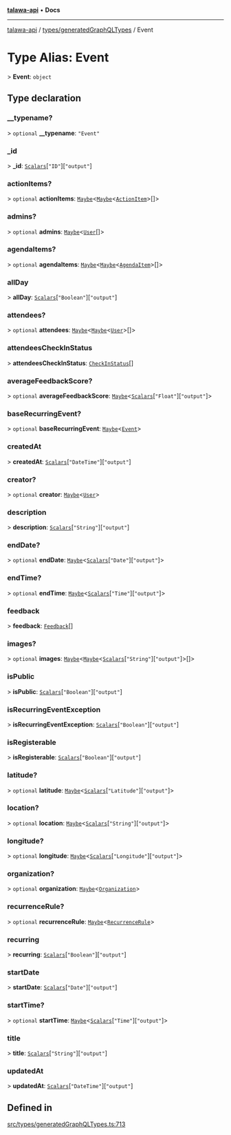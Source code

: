 [**talawa-api**](../../../README.md) • **Docs**

***

[talawa-api](../../../modules.md) / [types/generatedGraphQLTypes](../README.md) / Event

# Type Alias: Event

\> **Event**: `object`

## Type declaration

### \_\_typename?

\> `optional` **\_\_typename**: `"Event"`

### \_id

\> **\_id**: [`Scalars`](Scalars.md)\[`"ID"`\]\[`"output"`\]

### actionItems?

\> `optional` **actionItems**: [`Maybe`](Maybe.md)\<[`Maybe`](Maybe.md)\<[`ActionItem`](ActionItem.md)\>[]\>

### admins?

\> `optional` **admins**: [`Maybe`](Maybe.md)\<[`User`](User.md)[]\>

### agendaItems?

\> `optional` **agendaItems**: [`Maybe`](Maybe.md)\<[`Maybe`](Maybe.md)\<[`AgendaItem`](AgendaItem.md)\>[]\>

### allDay

\> **allDay**: [`Scalars`](Scalars.md)\[`"Boolean"`\]\[`"output"`\]

### attendees?

\> `optional` **attendees**: [`Maybe`](Maybe.md)\<[`Maybe`](Maybe.md)\<[`User`](User.md)\>[]\>

### attendeesCheckInStatus

\> **attendeesCheckInStatus**: [`CheckInStatus`](CheckInStatus.md)[]

### averageFeedbackScore?

\> `optional` **averageFeedbackScore**: [`Maybe`](Maybe.md)\<[`Scalars`](Scalars.md)\[`"Float"`\]\[`"output"`\]\>

### baseRecurringEvent?

\> `optional` **baseRecurringEvent**: [`Maybe`](Maybe.md)\<[`Event`](Event.md)\>

### createdAt

\> **createdAt**: [`Scalars`](Scalars.md)\[`"DateTime"`\]\[`"output"`\]

### creator?

\> `optional` **creator**: [`Maybe`](Maybe.md)\<[`User`](User.md)\>

### description

\> **description**: [`Scalars`](Scalars.md)\[`"String"`\]\[`"output"`\]

### endDate?

\> `optional` **endDate**: [`Maybe`](Maybe.md)\<[`Scalars`](Scalars.md)\[`"Date"`\]\[`"output"`\]\>

### endTime?

\> `optional` **endTime**: [`Maybe`](Maybe.md)\<[`Scalars`](Scalars.md)\[`"Time"`\]\[`"output"`\]\>

### feedback

\> **feedback**: [`Feedback`](Feedback.md)[]

### images?

\> `optional` **images**: [`Maybe`](Maybe.md)\<[`Maybe`](Maybe.md)\<[`Scalars`](Scalars.md)\[`"String"`\]\[`"output"`\]\>[]\>

### isPublic

\> **isPublic**: [`Scalars`](Scalars.md)\[`"Boolean"`\]\[`"output"`\]

### isRecurringEventException

\> **isRecurringEventException**: [`Scalars`](Scalars.md)\[`"Boolean"`\]\[`"output"`\]

### isRegisterable

\> **isRegisterable**: [`Scalars`](Scalars.md)\[`"Boolean"`\]\[`"output"`\]

### latitude?

\> `optional` **latitude**: [`Maybe`](Maybe.md)\<[`Scalars`](Scalars.md)\[`"Latitude"`\]\[`"output"`\]\>

### location?

\> `optional` **location**: [`Maybe`](Maybe.md)\<[`Scalars`](Scalars.md)\[`"String"`\]\[`"output"`\]\>

### longitude?

\> `optional` **longitude**: [`Maybe`](Maybe.md)\<[`Scalars`](Scalars.md)\[`"Longitude"`\]\[`"output"`\]\>

### organization?

\> `optional` **organization**: [`Maybe`](Maybe.md)\<[`Organization`](Organization.md)\>

### recurrenceRule?

\> `optional` **recurrenceRule**: [`Maybe`](Maybe.md)\<[`RecurrenceRule`](RecurrenceRule.md)\>

### recurring

\> **recurring**: [`Scalars`](Scalars.md)\[`"Boolean"`\]\[`"output"`\]

### startDate

\> **startDate**: [`Scalars`](Scalars.md)\[`"Date"`\]\[`"output"`\]

### startTime?

\> `optional` **startTime**: [`Maybe`](Maybe.md)\<[`Scalars`](Scalars.md)\[`"Time"`\]\[`"output"`\]\>

### title

\> **title**: [`Scalars`](Scalars.md)\[`"String"`\]\[`"output"`\]

### updatedAt

\> **updatedAt**: [`Scalars`](Scalars.md)\[`"DateTime"`\]\[`"output"`\]

## Defined in

[src/types/generatedGraphQLTypes.ts:713](https://github.com/PalisadoesFoundation/talawa-api/blob/0e711c6a6b57f55ab5776fc9c8edfc5ebc0b3d70/src/types/generatedGraphQLTypes.ts#L713)
